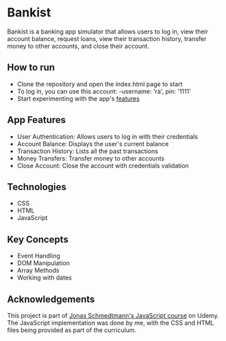 # Bankist
Bankist is a banking app simulator that allows users to log in, view their account balance, 
request loans, view their transaction history, transfer money to other accounts, and close their account. 

## How to run
- Clone the repository and open the index.html page to start
- To log in, you can use this account: -username: 'ra', pin: '1111'
- Start experimenting with the app's [features](#app-features) 

## App Features
- User Authentication: Allows users to log in with their credentials
- Account Balance: Displays the user's current balance
- Transaction History: Lists all the past transactions
- Money Transfers: Transfer money to other accounts
- Close Account: Close the account with credentials validation

## Technologies
-  CSS
-  HTML
-  JavaScript

## Key Concepts
-  Event Handling
-  DOM Manipulation
-  Array Methods
-  Working with dates

## Acknowledgements
This project is part of [Jonas Schmedtmann's JavaScript course](https://www.udemy.com/course/the-complete-javascript-course/) on Udemy.<br>
The JavaScript implementation was done by me, with the CSS and HTML files being provided as part of the curriculum.
